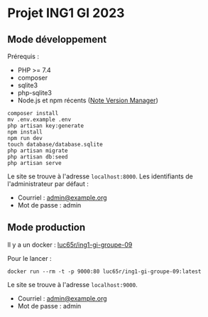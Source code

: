 # Projet ING1 GI 2023

## Mode développement

Prérequis :
- PHP >= 7.4
- composer
- sqlite3
- php-sqlite3
- Node.js et npm récents ([Note Version Manager](https://github.com/nvm-sh/nvm))

```
composer install
mv .env.example .env
php artisan key:generate
npm install
npm run dev
touch database/database.sqlite
php artisan migrate
php artisan db:seed
php artisan serve
```

Le site se trouve à l'adresse `localhost:8000`.
Les identifiants de l'administrateur par défaut :
- Courriel : admin@example.org
- Mot de passe : admin

## Mode production

Il y a un docker : [luc65r/ing1-gi-groupe-09](https://hub.docker.com/r/luc65r/ing1-gi-groupe-09)

Pour le lancer :
```
docker run --rm -t -p 9000:80 luc65r/ing1-gi-groupe-09:latest
```

Le site se trouve à l'adresse `localhost:9000`.
- Courriel : admin@example.org
- Mot de passe : admin

